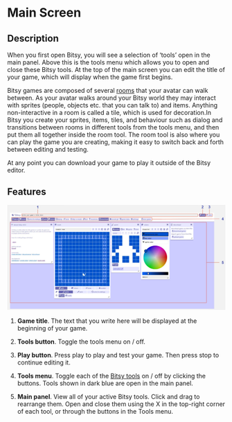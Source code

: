 # Main Screen

## Description

When you first open Bitsy, you will see a selection of ‘tools’ open in the main panel. Above this is the tools menu which allows you to open and close these Bitsy tools. At the top of the main screen you can edit the title of your game, which will display when the game first begins.  

Bitsy games are composed of several [rooms](../tools/room) that your avatar can walk between. 
As your avatar walks around your Bitsy world they may interact with sprites (people, objects etc. that you can talk to) and items. Anything non-interactive in a room is called a tile, which is used for decoration.In Bitsy you create your sprites, items, tiles, and behaviour such as dialog and transitions between rooms in different tools from the tools menu, and then put them all together inside the room tool. The room tool is also where you can play the game you are creating, making it easy to switch back and forth between editing and testing.  

At any point you can download your game to play it outside of the Bitsy editor.  

## Features

![main screen of Bitsy](.images/mainScreen.JPG)

1. **Game title**. The text that you write here will be displayed at the beginning of your game.

2. **Tools button**. Toggle the tools menu on / off.

3. **Play button**. Press play to play and test your game. Then press stop to continue editing it.

4. **Tools menu**. Toggle each of the [Bitsy tools](../category/tools) on / off by clicking the buttons. Tools shown in dark blue are open in the main panel.

5. **Main panel**. View all of your active Bitsy tools. Click and drag to rearrange them. Open and close them using the X in the top-right corner of each tool, or through the buttons in the Tools menu.

